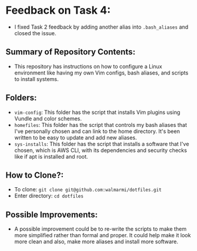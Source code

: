 # Feedback on Task 4:


- I fixed Task 2 feedback by adding another alias into `.bash_aliases` and closed the issue.

## Summary of Repository Contents:

- This repository has instructions on how to configure a Linux environment like having my own Vim configs, bash aliases, and scripts to install systems. 
## Folders:
- `vim-config`: This folder has the script that installs Vim plugins using Vundle and color schemes.
- `homefiles`: This folder has the script that controls my bash aliases that I've personally chosen and can link to the home directory. It's been written to be easy to update and add new aliases.
- `sys-installs`: This folder has the script that installs a software that I've chosen, which is AWS CLI, with its dependencies and security checks like if apt is installed and root.

## How to Clone?:
- To clone: `git clone git@github.com:walmarmi/dotfiles.git`
- Enter directory: `cd dotfiles`

## Possible Improvements:
- A possible improvement could be to re-write the scripts to make them more simplified rather than formal and proper. It could help make it look more clean and also, make more aliases and install more software.
